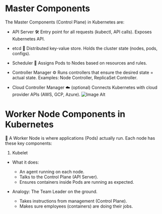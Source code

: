 # Master Components
The Master Components (Control Plane) in Kubernetes are:
- API Server 🛠
Entry point for all requests (kubectl, API calls).
Exposes Kubernetes API.

- etcd 📒
Distributed key-value store.
Holds the cluster state (nodes, pods, configs).

- Scheduler 📅
Assigns Pods to Nodes based on resources and rules.

- Controller Manager ⚙️
Runs controllers that ensure the desired state = actual state.
Examples: Node Controller, ReplicaSet Controller.

- Cloud Controller Manager ☁️ (optional)
Connects Kubernetes with cloud provider APIs (AWS, GCP, Azure).
![Image Alt](https://github.com/abhijitray7810/Kubernetes-Notes/blob/0cef167ccd1a7f700aea16ae310920beea7320f3/03-Kubernetes/Master-Com.png)
# Worker Node Components in Kubernetes
🏢 A Worker Node is where applications (Pods) actually run. Each node has these key components:
1. Kubelet
  - What it does:
       - An agent running on each node.
       - Talks to the Control Plane (API Server).
       - Ensures containers inside Pods are running as expected.

  - Analogy: The Team Leader on the ground.
       - Takes instructions from management (Control Plane).
       - Makes sure employees (containers) are doing their jobs.
